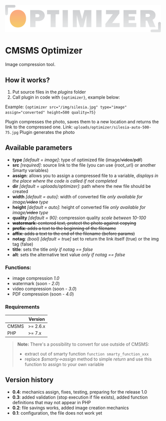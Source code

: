 ![CMSMS Optimizer](https://raw.githubusercontent.com/ErykSikora/file-optimizer/master/optimizer/optimizer.png)

# CMSMS Optimizer

Image compression tool.

## How it works?

1. Put source files in the *plugins* folder
2. Call plugin in code with `{optimizer}`, example below:

Example:
`{optimizer src="/img/silesia.jpg" type="image" assign="converted" height=500 quality=75}`

Plugin compresses the photo, saves them to a new location and returns the link to the compressed one.
Link: `uploads/optimizer/silesia-auto-500-75.jpg`
Plugin generates the photo 

## Available parameters

- **type** *[default = image]*: type of optimized file (image/~~video~~/~~pdf~~)
- **src** *[required]*: source link to the file (you can use {root_url} or another Smarty variables)
- **assign**: allows you to assign a compressed file to a variable, *displays in the place where the code is called if not completed*
- **dir** *[default = uploads/optimizer]*: path where the new file should be created
- **width** *[default = auto]*: width of converted file *only available for image/~~video~~ type*
- **height** *[default = auto]*: height of converted file *only available for image/~~video~~ type*
- **quality** *[default = 90]*: compression quality *scale between 10-100*
- ~~**watermark**: centered text, protect the photo against copying~~
- ~~**prefix**: adds a text to the beginning of the filename~~
- ~~**affix**: adds a text to the end of the filename (before params)~~
- **notag**: *(bool) [default = true]* set to return the link itself (true) or the img tag (false)
- **title**: sets the title *only if notag == false*
- **alt**: sets the alternative text value *only if notag == false*

### Functions:

- image compression *1.0*
- watermark (soon - *2.0*) 
- video compression (soon - *3.0*)
- PDF compression (soon - *4.0*)

### Requirements

|               |Version                        |
|---------------|-------------------------------|
|CMSMS          |>= 2.6.x                       |
|PHP            |>= 7.x                         |

> **Note:** There's a possibility to convert for use outside of CMSMS:
> - extract out of smarty function `function smarty_function_xxx`
> - replace *$smarty->assign* method to simple *return* and use this function to assign to your own variable

## Version history

- **0.4**: mechanics assign, fixes, testing, preparing for the release 1.0
- **0.3**: added validation (stop execution if file exists), added function definitions that may not appear in PHP
- **0.2**: file savings works, added image creation mechanics
- **0.1**: configuration, the file does not work yet